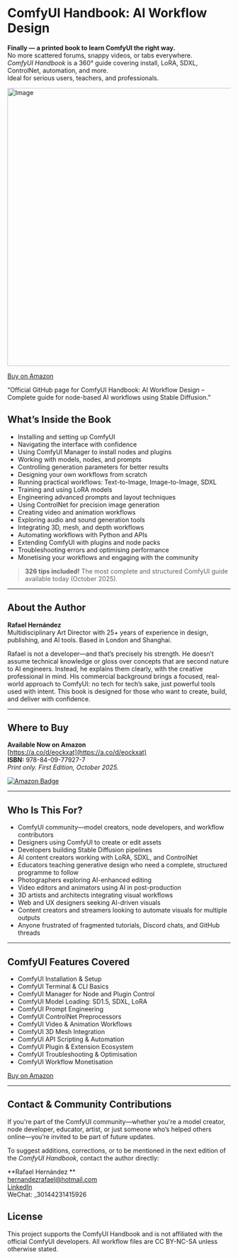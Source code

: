 # ComfyUI Handbook: AI Workflow Design

**Finally — a printed book to learn ComfyUI the right way.**  
No more scattered forums, snappy videos, or tabs everywhere.  
*ComfyUI Handbook* is a 360° guide covering install, LoRA, SDXL, ControlNet, automation, and more.  
Ideal for serious users, teachers, and professionals.


<img width="512" height="627" alt="Image" src="https://github.com/user-attachments/assets/9c237602-13dd-48a0-94df-36f36bf58df8" />

[Buy on Amazon](https://a.co/d/eockxat)  

“Official GitHub page for ComfyUI Handbook: AI Workflow Design – Complete guide for node-based AI workflows using Stable Diffusion.”

## What’s Inside the Book

- Installing and setting up ComfyUI  
- Navigating the interface with confidence  
- Using ComfyUI Manager to install nodes and plugins  
- Working with models, nodes, and prompts  
- Controlling generation parameters for better results  
- Designing your own workflows from scratch  
- Running practical workflows: Text-to-Image, Image-to-Image, SDXL  
- Training and using LoRA models  
- Engineering advanced prompts and layout techniques  
- Using ControlNet for precision image generation  
- Creating video and animation workflows  
- Exploring audio and sound generation tools  
- Integrating 3D, mesh, and depth workflows  
- Automating workflows with Python and APIs  
- Extending ComfyUI with plugins and node packs  
- Troubleshooting errors and optimising performance  
- Monetising your workflows and engaging with the community

> **326 tips included!** The most complete and structured ComfyUI guide available today (October 2025).

---
## About the Author

**Rafael Hernández**  
Multidisciplinary Art Director with 25+ years of experience in design, publishing, and AI tools. Based in London and Shanghai.

Rafael is not a developer—and that’s precisely his strength. He doesn’t assume technical knowledge or gloss over concepts that are second nature to AI engineers. Instead, he explains them clearly, with the creative professional in mind. His commercial background brings a focused, real-world approach to ComfyUI: no tech for tech’s sake, just powerful tools used with intent. This book is designed for those who want to create, build, and deliver with confidence.

---

## Where to Buy

**Available Now on Amazon**  
[https://a.co/d/eockxat](https://a.co/d/eockxat)  
**ISBN:** 978-84-09-77927-7  
*Print only. First Edition, October 2025.*

[![Amazon Badge](https://img.shields.io/badge/Buy%20on-Amazon-orange?style=for-the-badge)](https://a.co/d/eockxat)


---

## Who Is This For?

- ComfyUI community—model creators, node developers, and workflow contributors
- Designers using ComfyUI to create or edit assets  
- Developers building Stable Diffusion pipelines  
- AI content creators working with LoRA, SDXL, and ControlNet  
- Educators teaching generative design who need a complete, structured programme to follow
- Photographers exploring AI-enhanced editing  
- Video editors and animators using AI in post-production  
- 3D artists and architects integrating visual workflows  
- Web and UX designers seeking AI-driven visuals  
- Content creators and streamers looking to automate visuals for multiple outputs 
- Anyone frustrated of fragmented tutorials, Discord chats, and GitHub threads

---

## ComfyUI Features Covered

- ComfyUI Installation & Setup  
- ComfyUI Terminal & CLI Basics  
- ComfyUI Manager for Node and Plugin Control  
- ComfyUI Model Loading: SD1.5, SDXL, LoRA  
- ComfyUI Prompt Engineering  
- ComfyUI ControlNet Preprocessors  
- ComfyUI Video & Animation Workflows  
- ComfyUI 3D Mesh Integration  
- ComfyUI API Scripting & Automation  
- ComfyUI Plugin & Extension Ecosystem  
- ComfyUI Troubleshooting & Optimisation  
- ComfyUI Workflow Monetisation


[Buy on Amazon](https://a.co/d/eockxat)  

---

## Contact & Community Contributions

If you're part of the ComfyUI community—whether you're a model creator, node developer, educator, artist, or just someone who’s helped others online—you’re invited to be part of future updates.

To suggest additions, corrections, or to be mentioned in the next edition of the *ComfyUI Handbook*, contact the author directly:

**Rafael Hernández **  
hernandezrafael@hotmail.com  
[LinkedIn](https://www.linkedin.com/in/rhernandez2)  
WeChat: _30144231415926

## License

This project supports the ComfyUI Handbook and is not affiliated with the official ComfyUI developers. All workflow files are CC BY-NC-SA unless otherwise stated.


